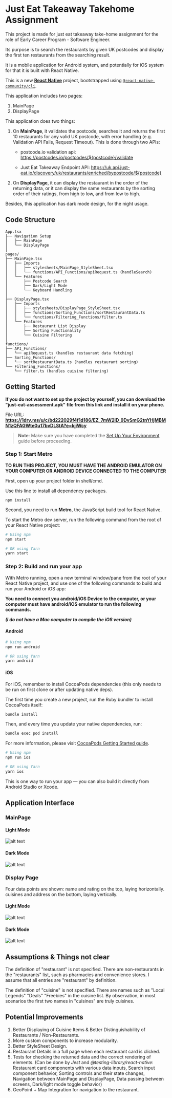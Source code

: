 # Just Eat Takeaway Takehome Assignment

This project is made for just eat takeaway take-home assignment for the role of Early Career Program - Software Engineer. 

Its purpose is to search the restaurants by given UK postcodes and display the first ten restaurants from the searching result.

It is a mobile application for Android system, and potentially for iOS system for that it is built with React Native.

This is a new [**React Native**](https://reactnative.dev) project, bootstrapped using [`@react-native-community/cli`](https://github.com/react-native-community/cli).

This application includes two pages:

1. MainPage
2. DisplayPage

This application does two things:

1. On **MainPage**, it validates the postcode, searches it and returns the first 10 restaurants for any valid UK postcode, with error handling (e.g. Validation API Fails, Request Timeout). This is done through two APIs: 

   - postcode.io validation api: https://postcodes.io/postcodes/${postcode}/validate
   
   - Just Eat Takeaway Endpoint API: 
   https://uk.api.just-eat.io/discovery/uk/restaurants/enriched/bypostcode/${postcode}

2. On **DisplayPage**, it can display the restaurant in the order of the returning data, or it can display the same restaurants by the sorting order of their ratings, from high to low, and from low to high.

Besides, this application has dark mode design, for the night usage.

## Code Structure

```
App.tsx
├── Navigation Setup
│   ├── MainPage
│   └── DisplayPage
│
pages/
├── MainPage.tsx
│   ├── Imports
│   │   ├── stylesheets/MainPage_StyleSheet.tsx
│   │   └── functions/API_Functions/apiRequest.ts (handleSearch)
│   └── Features
│       ├── Postcode Search
│       ├── Dark/Light Mode
│       └── Keyboard Handling
│
├── DisplayPage.tsx
│   ├── Imports
│   │   ├── stylesheets/DisplayPage_StyleSheet.tsx
│   │   ├── functions/Sorting_Functions/sortRestaurantData.ts
│   │   └── functions/Filtering_Functions/filter.ts
│   └── Features
│       ├── Restaurant List Display
│       ├── Sorting Functionality
│       └── Cuisine Filtering
│
functions/
├── API_Functions/
│   └── apiRequest.ts (handles restaurant data fetching)
├── Sorting_Functions/
│   └── sortRestaurantData.ts (handles restaurant sorting)
└── Filtering_Functions/
    └── filter.ts (handles cuisine filtering)
```

## Getting Started

**If you do not want to set up the project by yourself, you can download the "just-eat-assessment.apk" file from this link and install it on your phone.**

File URL: **https://1drv.ms/u/c/bd222029f4f1d186/EZ_7mW2ID_9DvSmG2tnYHjMBMN1zQFAGWte0u17bvDLStA?e=kjjWcy**

> **Note**: Make sure you have completed the [Set Up Your Environment](https://reactnative.dev/docs/set-up-your-environment) guide before proceeding.

### Step 1: Start Metro

**TO RUN THIS PROJECT, YOU MUST HAVE THE ANDROID EMULATOR ON YOUR COMPUTER OR ANDROID DEVICE CONNECTED TO THE COMPUTER**

First, open up your project folder in shell/cmd. 

Use this line to install all dependency packages.

```
npm install
```

Second, you need to run **Metro**, the JavaScript build tool for React Native.

To start the Metro dev server, run the following command from the root of your React Native project:

```sh
# Using npm
npm start

# OR using Yarn
yarn start
```

### Step 2: Build and run your app

With Metro running, open a new terminal window/pane from the root of your React Native project, and use one of the following commands to build and run your Android or iOS app:

**You need to connect you android/iOS Device to the computer, or your computer must have android/iOS emulator to run the following commands.**
  
***(I do not have a Mac computer to compile the iOS version)***

#### Android

```sh
# Using npm
npm run android

# OR using Yarn
yarn android
```

#### iOS

For iOS, remember to install CocoaPods dependencies (this only needs to be run on first clone or after updating native deps).

The first time you create a new project, run the Ruby bundler to install CocoaPods itself:

```sh
bundle install
```

Then, and every time you update your native dependencies, run:

```sh
bundle exec pod install
```

For more information, please visit [CocoaPods Getting Started guide](https://guides.cocoapods.org/using/getting-started.html).

```sh
# Using npm
npm run ios

# OR using Yarn
yarn ios
```

This is one way to run your app — you can also build it directly from Android Studio or Xcode.

## Application Interface

### MainPage

#### Light Mode
<img src="https://i.postimg.cc/vTsCzNKT/Main-Page-Lightmode.png" alt="alt text" title="MainPage, LightMode">

#### Dark Mode
<img src="https://i.postimg.cc/RZZ5y2Zn/Main-Page-Darkmode.png" alt="alt text" title="MainPage, DarkMode">

### Display Page

Four data points are shown: name and rating on the top, laying horizontally. cuisines and address on the bottom, laying vertically.

#### Light Mode
<img src="https://i.postimg.cc/3JW0rY7F/Display-Page-Lightmode.png" alt="alt text" title="DisplayPage, LightMode">

#### Dark Mode
<img src="https://i.postimg.cc/wvVRMB70/Display-Page-Darkmode.png" alt="alt text" title="DisplayPage, DarkMode">

## Assumptions & Things not clear
The definition of "restaurant" is not specified. There are non-restaurants in the "restaurants" list, such as pharmacies and convenience stores. I assume that all entries are "restaurant" by definition.

The definition of "cuisine" is not specified. There are names such as "Local Legends" "Deals" "Freebies" in the cuisine list. By observation, in most scenarios the first two names in "cuisines" are truly cuisines.

## Potential Improvements

1. Better Displaying of Cuisine Items & Better Distinguishability of Restaurants / Non-Restaurants.
2. More custom components to increase modularity.
3. Better StyleSheet Design.
4. Restaurant Details in a full page when each restaurant card is clicked.
5. Tests for checking the returned data and the correct rendering of elements.
(Can be done by *Jest* and *@testing-library/react-native*: Restaurant card components with various data inputs, Search input component behavior, Sorting controls and their state changes, Navigation between MainPage and DisplayPage, Data passing between screens, Dark/light mode toggle behavior)
6. GeoPoint + Map Integration for navigation to the restaurant.